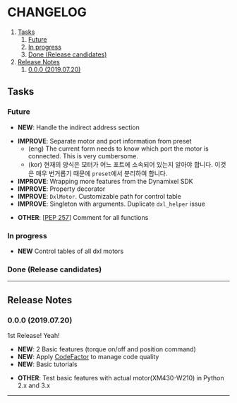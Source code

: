 # CHANGELOG

1. [Tasks](#Tasks)
    1. [Future](#Future)
    2. [In progress](#In-progress)
    3. [Done (Release candidates)](#Done-Release-candidates)
2. [Release Notes](#Release-Notes)
    1. [0.0.0 (2019.07.20)](#000-20190720)

## Tasks

<!-- Tags
NEW : added new feature
FIX : bug fixed
IMPROVE : feature improved
REMOVE : feature removed
OTHER
-->

### Future

- **NEW**: Handle the indirect address section

<!--  -->

- **IMPROVE**: Separate motor and port information from preset
    - (eng) The current form needs to know which port the motor is connected. This is very cumbersome.
    - (kor) 현재의 양식은 모터가 어느 포트에 소속되어 있는지 알아야 합니다. 이것은 매우 번거롭기 때문에 `preset`에서 분리하여 합니다.
- **IMPROVE**: Wrapping more features from the Dynamixel SDK
- **IMPROVE**: Property decorator
- **IMPROVE**: `DxlMotor`. Customizable path for control table
- **IMPROVE**: Singleton with arguments. Duplicate `dxl_helper` issue

<!--  -->

- **OTHER**: [[PEP 257](https://www.python.org/dev/peps/pep-0257/)] Comment for all functions

### In progress

- **NEW** Control tables of all dxl motors

### Done (Release candidates)

---

## Release Notes

<!-- Tags
NEW : added new feature
FIXED : bug fixed
IMPROVED : feature improved
REMOVED : feature removed
OTHER
-->

### 0.0.0 (2019.07.20)

1st Release! Yeah!

- **NEW**: 2 Basic features (torque on/off and position command)
- **NEW**: Apply [CodeFactor](https://www.codefactor.io/) to manage code quality
- **NEW**: Basic tutorials

<!--  -->

- **OTHER**: Test basic features with actual motor(XM430-W210) in Python 2.x and 3.x

---

<!--  -->

<!-- EXAMPLE

- **New** Prefer unused links for reference link label completions ([#414](https://github.com/yzhang-gh/vscode-markdown/issues/414)). Thanks, [Chris (@alshain)](https://github.com/alshain).
- **New**: Option `markdown.extension.print.onFileSave` ([#417](https://github.com/yzhang-gh/vscode-markdown/issues/417)). Thanks, [Li Yiming (@upupming)](https://github.com/upupming).
- **New**: Autocompletion for heading links ([#419](https://github.com/yzhang-gh/vscode-markdown/issues/419)). Thanks again, [Chris (@alshain)](https://github.com/alshain).

-->
<!--  -->
<!--

- **Fix**: Syntax decorations ([#390](https://github.com/yzhang-gh/vscode-markdown/issues/390)).
- **Fix**: Table formatter ([#408](https://github.com/yzhang-gh/vscode-markdown/issues/408)).
- **Fix**: Delete space rather than outdent list when there are two or more spaces on <kbd>Backspace</kbd> ([#410](https://github.com/yzhang-gh/vscode-markdown/issues/410)).
- **Fix**: Image paths in exported HTML ([#415](https://github.com/yzhang-gh/vscode-markdown/issues/415), [#429](https://github.com/yzhang-gh/vscode-markdown/issues/429)).
- **Fix**: TOC and fenced code blocks ([#425](https://github.com/yzhang-gh/vscode-markdown/issues/425)).
- **Other**: Sort KaTeX functions (lowercase first) ([#413](https://github.com/yzhang-gh/vscode-markdown/issues/413)).
- **Other**: Update KaTeX supported functions ([#416](https://github.com/yzhang-gh/vscode-markdown/issues/416)). Thanks again, [Li Yiming (@upupming)](https://github.com/upupming).

-->
